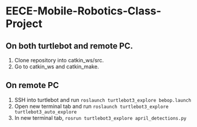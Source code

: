 # EECE-Mobile-Robotics-Class-Project
## On both turtlebot and remote PC.
1. Clone repository into catkin_ws/src.
2. Go to catkin_ws and catkin_make.

## On remote PC
1. SSH into turtlebot and run ```roslaunch turtlebot3_explore bebop.launch```
2. Open new terminal tab and run ```roslaunch turtlebot3_explore turtlebot3_auto_explore```
3. In new terminal tab, ```rosrun turtlebot3_explore april_detections.py```
